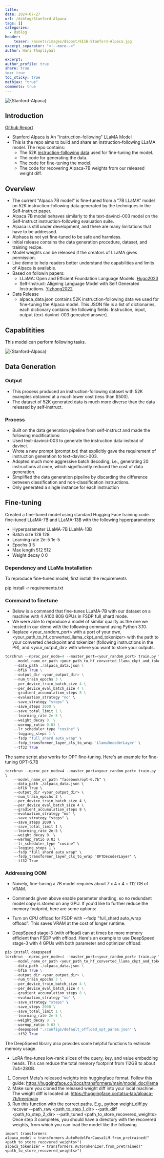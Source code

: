 ```yaml
---
title: 
date: 2024-07-27
url: /dsblog/Stanford-Alpaca
tags: []
categories:
  - dsblog
header:
    teaser: /assets/images/dspost/6116-Stanford-Alpaca.jpg
excerpt_separator: "<!--more-->"   
author: Hari Thapliyaal   

excerpt:   
author_profile: true   
share: true   
toc: true   
toc_sticky: true 
mathjax: "true"
comments: true
---
```


![{Stanford-Alpaca}]({/assets/images/dspost/6116-Stanford-Alpaca.jpg})

## Introduction
[Github Report](https://github.com/tatsu-lab/stanford_alpaca)

- Stanford Alpaca is An "Instruction-following" LLaMA Model
- This is the repo aims to build and share an instruction-following LLaMA model. The repo contains:
	- The 52K [instruction-following data](https://raw.githubusercontent.com/tatsu-lab/stanford_alpaca/main/alpaca_data.json) used for fine-tuning the model.
	- The code for generating the data.
	- The code for fine-tuning the model.
	- The code for recovering Alpaca-7B weights from our released weight diff.

## Overview
- The current "Alpaca 7B model" is fine-tuned from a "7B LLaMA" model on 52K instruction-following data generated by the techniques in the Self-Instruct paper.
- Alpaca 7B model behaves similarly to the text-davinci-003 model on the Self-Instruct instruction-following evaluation suite.
- Alpaca is still under development, and there are many limitations that have to be addressed. 
- Alphaca is not yet fine-tuned to be safe and harmless. 
- Initial release contains the data generation procedure, dataset, and training recipe. 
- Model weights can be released if the creators of LLaMA gives permission. 
- Live demo to help readers better understand the capabilities and limits of Alpaca is available.
- Based on followin papers:
	- LLaMA: Open and Efficient Foundation Language Models. [Hugo2023](https://arxiv.org/abs/2302.13971v1)
	- Self-Instruct: Aligning Language Model with Self Generated Instructions. [Yizhong2022](https://arxiv.org/abs/2212.10560)
- Data Release
	- alpaca_data.json contains 52K instruction-following data we used for fine-tuning the Alpaca model. This JSON file is a list of dictionaries, each dictionary contains the following fields: Instruction, input, output (text-davinci-003 geneated answer).

## Capablitities
This model can perform following tasks.

![{Stanford-Alpaca}]({/assets/images/dspost/6116-Stanford-Alpaca.jpg})

## Data Generation

### Output 
- This process produced an instruction-following dataset with 52K examples obtained at a much lower cost (less than $500). 
- The dataset of 52K generated data is much more diverse than the data released by self-instruct. 

### Process
- Built on the data generation pipeline from self-instruct and made the following modifications:
- Used text-davinci-003 to generate the instruction data instead of davinci.
- Wrote a new prompt (prompt.txt) that explicitly gave the requirement of instruction generation to text-davinci-003. 
- Adopted much more aggressive batch decoding, i.e., generating 20 instructions at once, which significantly reduced the cost of data generation.
- Simplified the data generation pipeline by discarding the difference between classification and non-classification instructions.
- Only generated a single instance for each instruction



## Fine-tuning
Created a fine-tuned model using standard Hugging Face training code. fine-tuned LLaMA-7B and LLaMA-13B with the following hyperparameters:
- Hyperparameter	LLaMA-7B	LLaMA-13B
- Batch size	128	128
- Learning rate	2e-5	1e-5
- Epochs	3	5
- Max length	512	512
- Weight decay	0	0

### Dependency and LLaMa Installation

To reproduce fine-tuned model, first install the requirements

pip install -r requirements.txt

### Command to finetune
- Below is a command that fine-tunes LLaMA-7B with our dataset on a machine with 4 A100 80G GPUs in FSDP full_shard mode. 
- We were able to reproduce a model of similar quality as the one we hosted in our demo with the following command using Python 3.10. 
- Replace <your_random_port> with a port of your own, <your_path_to_hf_converted_llama_ckpt_and_tokenizer> with the path to your converted checkpoint and tokenizer (following instructions in the PR), and <your_output_dir> with where you want to store your outputs.

```python
torchrun --nproc_per_node=4 --master_port=<your_random_port> train.py \
    --model_name_or_path <your_path_to_hf_converted_llama_ckpt_and_tokenizer> \
    --data_path ./alpaca_data.json \
    --bf16 True \
    --output_dir <your_output_dir> \
    --num_train_epochs 3 \
    --per_device_train_batch_size 4 \
    --per_device_eval_batch_size 4 \
    --gradient_accumulation_steps 8 \
    --evaluation_strategy "no" \
    --save_strategy "steps" \
    --save_steps 2000 \
    --save_total_limit 1 \
    --learning_rate 2e-5 \
    --weight_decay 0. \
    --warmup_ratio 0.03 \
    --lr_scheduler_type "cosine" \
    --logging_steps 1 \
    --fsdp "full_shard auto_wrap" \
    --fsdp_transformer_layer_cls_to_wrap 'LlamaDecoderLayer' \
    --tf32 True
```

The same script also works for OPT fine-tuning. Here's an example for fine-tuning OPT-6.7B
```
torchrun --nproc_per_node=4 --master_port=<your_random_port> train.py \
    --model_name_or_path "facebook/opt-6.7b" \
    --data_path ./alpaca_data.json \
    --bf16 True \
    --output_dir <your_output_dir> \
    --num_train_epochs 3 \
    --per_device_train_batch_size 4 \
    --per_device_eval_batch_size 4 \
    --gradient_accumulation_steps 8 \
    --evaluation_strategy "no" \
    --save_strategy "steps" \
    --save_steps 2000 \
    --save_total_limit 1 \
    --learning_rate 2e-5 \
    --weight_decay 0. \
    --warmup_ratio 0.03 \
    --lr_scheduler_type "cosine" \
    --logging_steps 1 \
    --fsdp "full_shard auto_wrap" \
    --fsdp_transformer_layer_cls_to_wrap 'OPTDecoderLayer' \
    --tf32 True
```

### Addressing OOM
- Naively, fine-tuning a 7B model requires about 7 x 4 x 4 = 112 GB of VRAM. 
- Commands given above enable parameter sharding, so no redundant model copy is stored on any GPU. If you'd like to further reduce the memory footprint, here are some options:

- Turn on CPU offload for FSDP with --fsdp "full_shard auto_wrap offload". This saves VRAM at the cost of longer runtime.
- DeepSpeed stage-3 (with offload) can at times be more memory efficient than FSDP with offload. Here's an example to use DeepSpeed stage-3 with 4 GPUs with both parameter and optimizer offload:

```python
pip install deepspeed
torchrun --nproc_per_node=4 --master_port=<your_random_port> train.py \
    --model_name_or_path <your_path_to_hf_converted_llama_ckpt_and_tokenizer> \
    --data_path ./alpaca_data.json \
    --bf16 True \
    --output_dir <your_output_dir> \
    --num_train_epochs 3 \
    --per_device_train_batch_size 4 \
    --per_device_eval_batch_size 4 \
    --gradient_accumulation_steps 8 \
    --evaluation_strategy "no" \
    --save_strategy "steps" \
    --save_steps 2000 \
    --save_total_limit 1 \
    --learning_rate 2e-5 \
    --weight_decay 0. \
    --warmup_ratio 0.03 \
    --deepspeed "./configs/default_offload_opt_param.json" \
    --tf32 True
```

The DeepSpeed library also provides some helpful functions to estimate memory usage.
- LoRA fine-tunes low-rank slices of the query, key, and value embedding heads. This can reduce the total memory footprint from 112GB to about 7x4=28GB. 

1. Convert Meta's released weights into huggingface format. Follow this guide:
    https://huggingface.co/docs/transformers/main/model_doc/llama
2. Make sure you cloned the released weight diff into your local machine. The weight diff is located at:
    https://huggingface.co/tatsu-lab/alpaca-7b/tree/main
3. Run this function with the correct paths. E.g.,
    python weight_diff.py recover --path_raw <path_to_step_1_dir> --path_diff <path_to_step_2_dir> --path_tuned <path_to_store_recovered_weights>
Once step 3 completes, you should have a directory with the recovered weights, from which you can load the model like the following

```
import transformers
alpaca_model = transformers.AutoModelForCausalLM.from_pretrained("<path_to_store_recovered_weights>")
alpaca_tokenizer = transformers.AutoTokenizer.from_pretrained("<path_to_store_recovered_weights>")
```
